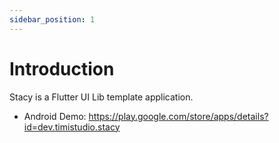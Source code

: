 ```yaml
---
sidebar_position: 1
---
```


# Introduction

Stacy is a Flutter UI Lib template application.

- Android Demo: https://play.google.com/store/apps/details?id=dev.timistudio.stacy
